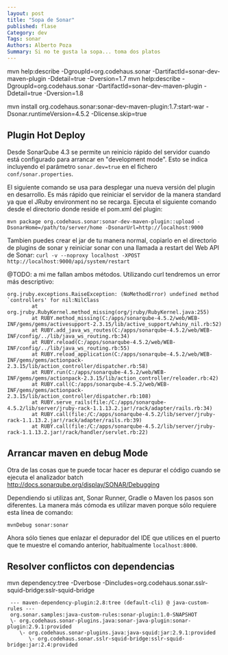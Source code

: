 ```yaml
---
layout: post
title: "Sopa de Sonar"
published: flase
Category: dev
Tags: sonar
Authors: Alberto Poza
Summary: Si no te gusta la sopa... toma dos platos
---
```


mvn help:describe -DgroupId=org.codehaus.sonar -DartifactId=sonar-dev-maven-plugin -Ddetail=true -Dversion=1.7
mvn help:describe -DgroupId=org.codehaus.sonar -DartifactId=sonar-dev-maven-plugin -Ddetail=true -Dversion=1.8



mvn install org.codehaus.sonar:sonar-dev-maven-plugin:1.7:start-war -Dsonar.runtimeVersion=4.5.2 -Dlicense.skip=true

## Plugin Hot Deploy

Desde SonarQube 4.3 se permite un reinicio rápido del servidor cuando está configurado para arrancar en "development mode". Esto se indica incluyendo el parámetro `sonar.dev=true` en el fichero `conf/sonar.properties`. 

El siguiente comando se usa para desplegar una nueva versión del plugin en desarrollo. Es más rápido que reiniciar el servidor de la manera standard ya que el JRuby environment no se recarga. Ejecuta el siguiente comando desde el directorio donde reside el pom.xml del plugin:

    mvn package org.codehaus.sonar:sonar-dev-maven-plugin::upload -DsonarHome=/path/to/server/home -DsonarUrl=http://localhost:9000

Tambien puedes crear el jar de tu manera normal, copiarlo en el directorio de plugins de sonar y reiniciar sonar con una llamada a restart del Web API de Sonar:
`curl -v --noproxy localhost -XPOST http://localhost:9000/api/system/restart`

@TODO: a mi me fallan ambos métodos. Utilizando curl tendremos un error más descriptivo:

    org.jruby.exceptions.RaiseException: (NoMethodError) undefined method `controllers' for nil:NilClass
            at org.jruby.RubyKernel.method_missing(org/jruby/RubyKernel.java:255)
            at RUBY.method_missing(C:/apps/sonarqube-4.5.2/web/WEB-INF/gems/gems/activesupport-2.3.15/lib/active_support/whiny_nil.rb:52)
            at RUBY.add_java_ws_routes(C:/apps/sonarqube-4.5.2/web/WEB-INF/config/../lib/java_ws_routing.rb:34)
            at RUBY.reload(C:/apps/sonarqube-4.5.2/web/WEB-INF/config/../lib/java_ws_routing.rb:55)
            at RUBY.reload_application(C:/apps/sonarqube-4.5.2/web/WEB-INF/gems/gems/actionpack-2.3.15/lib/action_controller/dispatcher.rb:58)
            at RUBY.run(C:/apps/sonarqube-4.5.2/web/WEB-INF/gems/gems/actionpack-2.3.15/lib/action_controller/reloader.rb:42)
            at RUBY.call(C:/apps/sonarqube-4.5.2/web/WEB-INF/gems/gems/actionpack-2.3.15/lib/action_controller/dispatcher.rb:108)
            at RUBY.serve_rails(file:/C:/apps/sonarqube-4.5.2/lib/server/jruby-rack-1.1.13.2.jar!/rack/adapter/rails.rb:34)
            at RUBY.call(file:/C:/apps/sonarqube-4.5.2/lib/server/jruby-rack-1.1.13.2.jar!/rack/adapter/rails.rb:39)
            at RUBY.call(file:/C:/apps/sonarqube-4.5.2/lib/server/jruby-rack-1.1.13.2.jar!/rack/handler/servlet.rb:22)

## Arrancar maven en debug Mode

Otra de las cosas que te puede tocar hacer es depurar el código cuando se ejecuta el analizador batch
http://docs.sonarqube.org/display/SONAR/Debugging

Dependiendo si utilizas ant, Sonar Runner, Gradle o Maven los pasos son diferentes. La manera más cómoda es utilizar maven porque sólo requiere esta línea de comando:

    mvnDebug sonar:sonar 
    
Ahora sólo tienes que enlazar el depurador del IDE que utilices en el puerto que te muestre el comando anterior, habitualmente `localhost:8000`.

## Resolver conflictos con dependencias

mvn dependency:tree -Dverbose -Dincludes=org.codehaus.sonar.sslr-squid-bridge:sslr-squid-bridge

     --- maven-dependency-plugin:2.8:tree (default-cli) @ java-custom-rules ---
     org.sonar.samples:java-custom-rules:sonar-plugin:1.0-SNAPSHOT
     \- org.codehaus.sonar-plugins.java:sonar-java-plugin:sonar-plugin:2.9.1:provided
        \- org.codehaus.sonar-plugins.java:java-squid:jar:2.9.1:provided
           \- org.codehaus.sonar.sslr-squid-bridge:sslr-squid-bridge:jar:2.4:provided
